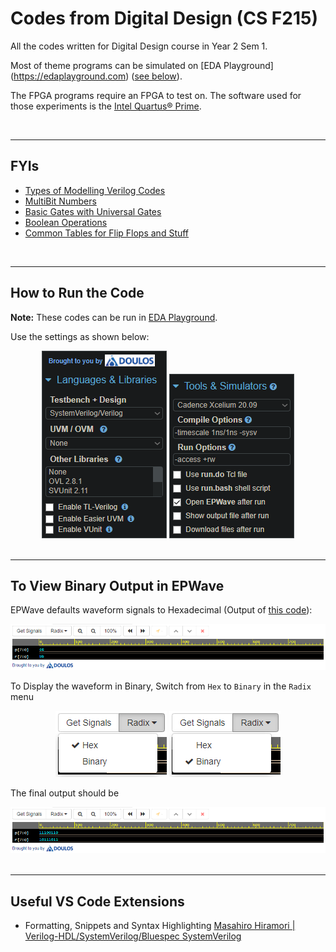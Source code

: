 # Codes from Digital Design (CS F215)

All the codes written for Digital Design course in Year 2 Sem 1.

Most of theme programs can be simulated on [EDA Playground] (https://edaplayground.com) ([see below](#how-to-run-the-code)).

The FPGA programs require an FPGA to test on. The software used for those experiments is the [Intel Quartus® Prime](https://www.intel.com/content/www/us/en/software-kit/825278/intel-quartus-prime-lite-edition-design-software-version-23-1-1-for-windows.html).

<br>

---

## FYIs

- [Types of Modelling Verilog Codes](/Year%202/Digital%20Design/.FYI1.md)
- [MultiBit Numbers](/Year%202/Digital%20Design/.FYI2.md)
- [Basic Gates with Universal Gates](/Year%202/Digital%20Design/.FYI3.md)
- [Boolean Operations](/Year%202/Digital%20Design/.FYI4.md)
- [Common Tables for Flip Flops and Stuff](/Year%202/Digital%20Design/.FYI5.md)

<br>

---

## How to Run the Code

**Note:** These codes can be run in [EDA Playground](https://edaplayground.com).

Use the settings as shown below:

<div align="center">

<img src="/Year%202/Digital%20Design/.assets/langnlibspart1.png" alt="Language settings" title="Language settings" data-align="center">

<img src="/Year%202/Digital%20Design/.assets/toolsnsimspart2.png" title="Tools & Simulators settings" alt="Tools & Simulators settings" data-align="center">

</div>

<br>

---

## To View Binary Output in EPWave

EPWave defaults waveform signals to Hexadecimal (Output of [this code](Year%202/Digital%20Design/Self%20Evaluation%20Programs/Expt04/SE09_GrayCodetoBinary.sv)):

<div align="center">

<img src="/Year%202/Digital%20Design/.assets/EPWave_Hex_op.png" alt="EPWave Hex Output" title="EPWave Hex Output">

</div>

To Display the waveform in Binary, Switch from `Hex` to `Binary` in the `Radix` menu

<div align="center">

<img src="/Year%202/Digital%20Design/.assets/EPWave_Hex_Radix.png" alt="EPWave Hex Radix" title="EPWave Hex Radix">

<img src="/Year%202/Digital%20Design/.assets/EPWave_Binary_Radix.png" alt="EPWave Binary Radix" title="EPWave Binary Radix">

</div>

The final output should be

<div align="center">

<img src="/Year%202/Digital%20Design/.assets/EPWave_Binary_op.png" alt="EPWave Binary Output" title="EPWave Binary Output">

</div>

<br>

---

## Useful VS Code Extensions
- Formatting, Snippets and Syntax Highlighting [Masahiro Hiramori | Verilog-HDL/SystemVerilog/Bluespec SystemVerilog](https://marketplace.visualstudio.com/items?itemName=mshr-h.VerilogHDL)
